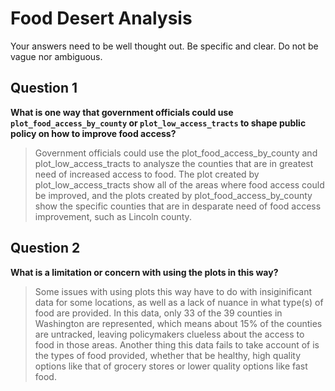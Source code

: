 # Food Desert Analysis

Your answers need to be well thought out. Be specific and clear. Do not be vague nor ambiguous.

## Question 1

**What is one way that government officials could use `plot_food_access_by_county` or `plot_low_access_tracts` to shape public policy on how to improve food access?**

> Government officials could use the plot_food_access_by_county and plot_low_access_tracts to analysze the counties that are in greatest need of increased access to food. The plot created by plot_low_access_tracts show all of the areas where food access could be improved, and the plots created by plot_food_access_by_county show the specific counties that are in desparate need of food access improvement, such as Lincoln county.

## Question 2

**What is a limitation or concern with using the plots in this way?**

> Some issues with using plots this way have to do with insiginificant data for some locations, as well as a lack of nuance in what type(s) of food are provided. In this data, only 33 of the 39 counties in Washington are represented, which means about 15% of the counties are untracked, leaving policymakers clueless about the access to food in those areas. Another thing this data fails to take account of is the types of food provided, whether that be healthy, high quality options like that of grocery stores or lower quality options like fast food.
